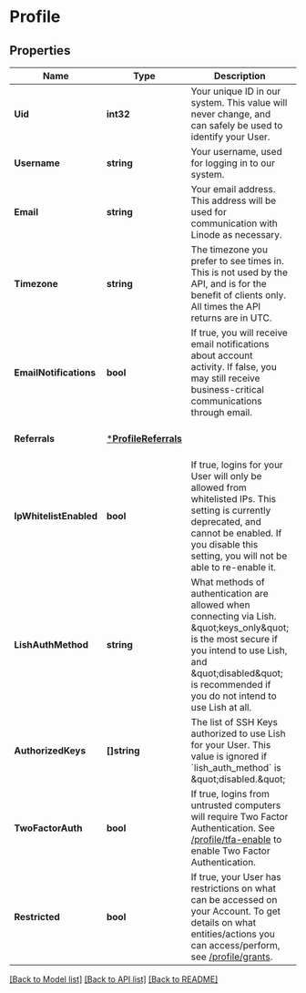 # Profile

## Properties
Name | Type | Description | Notes
------------ | ------------- | ------------- | -------------
**Uid** | **int32** | Your unique ID in our system. This value will never change, and can safely be used to identify your User.  | [optional] [default to null]
**Username** | **string** | Your username, used for logging in to our system.  | [optional] [default to null]
**Email** | **string** | Your email address.  This address will be used for communication with Linode as necessary.  | [optional] [default to null]
**Timezone** | **string** | The timezone you prefer to see times in.  This is not used by the API, and is for the benefit of clients only.  All times the API returns are in UTC.  | [optional] [default to null]
**EmailNotifications** | **bool** | If true, you will receive email notifications about account activity.  If false, you may still receive business-critical communications through email.  | [optional] [default to null]
**Referrals** | [***ProfileReferrals**](Profile_referrals.md) |  | [optional] [default to null]
**IpWhitelistEnabled** | **bool** | If true, logins for your User will only be allowed from whitelisted IPs. This setting is currently deprecated, and cannot be enabled.  If you disable this setting, you will not be able to re-enable it.  | [optional] [default to null]
**LishAuthMethod** | **string** | What methods of authentication are allowed when connecting via Lish.  \&quot;keys_only\&quot; is the most secure if you intend to use Lish, and \&quot;disabled\&quot; is recommended if you do not intend to use Lish at all.  | [optional] [default to null]
**AuthorizedKeys** | **[]string** | The list of SSH Keys authorized to use Lish for your User. This value is ignored if &#x60;lish_auth_method&#x60; is \&quot;disabled.\&quot;  | [optional] [default to null]
**TwoFactorAuth** | **bool** | If true, logins from untrusted computers will require Two Factor Authentication.  See [/profile/tfa-enable](/#operation/tfaEnable) to enable Two Factor Authentication.  | [optional] [default to null]
**Restricted** | **bool** | If true, your User has restrictions on what can be accessed on your Account. To get details on what entities/actions you can access/perform, see [/profile/grants](/#operation/getProfileGrants).  | [optional] [default to null]

[[Back to Model list]](../README.md#documentation-for-models) [[Back to API list]](../README.md#documentation-for-api-endpoints) [[Back to README]](../README.md)

